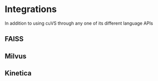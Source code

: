 # Integrations

In addition to using cuVS through any one of its different language APIs 

## FAISS

## Milvus

## Kinetica
